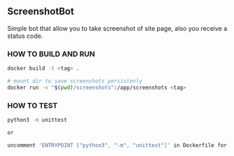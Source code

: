 ## ScreenshotBot

Simple bot that allow you to take screenshot of site page, also you receive a status code.

### HOW TO BUILD AND RUN
```bash
docker build -t <tag> . 

# mount dir to save screenshots persistenly
docker run -v "$(pwd)/screenshots":/app/screenshots <tag> 
```
### HOW TO TEST
```bash
python3 -m unittest

or

uncomment 'ENTRYPOINT ["python3", "-m", "unittest"]' in Dockerfile for testing with Docker
